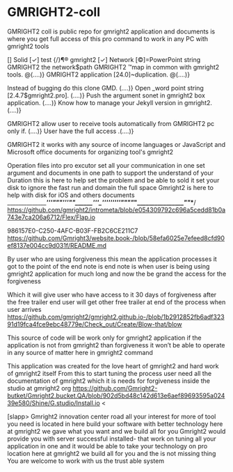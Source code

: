 # GMRIGHT2-coll
GMRIGHT2 coll is public repo for gmright2  application and documents is where you get full access of this pro command to work in any PC with gmright2 tools

[] Solid
[✓] test
{/}¶® gmright2 [✓]
Network [©]=PowerPoint string
GMRIGHT2 the network$path
GMRIGHT2 ™map in common with gmright2 tools. @(....)}
GMRIGHT2 application [24.0]~duplication. @(....)}

Instead of bugging do this clone GMD. (....)}
Open _word point string [2.4.7$gmright2.pro]. (....)}
Push the argument sonet in gmright2 box application. (....)}
Know how to manage your Jekyll version in gmright2.  (....)}

GMRIGHT2 allow user to receive tools automatically from GMRIGHT2 pc only if.  (....)}
User have the full access .(....)}


GMRIGHT2 it works with any source of income languages or JavaScript and Microsoft office documents for organizing tool's gmright2


Operation files into pro excutor set all your communication in one set argument and documents in one path to support the understand of your 
Duration this is here to help set the problem and be able to sold it set your disk to ignore the fast run and domain the full space 
Gmright2 is here to help with disk for iOS and others documents 
________________________________'___''_""_______"_'''"____"_______''__'_'''________'''''________________'"______""__________"___"______________________"___"___*__/
https://github.com/gmright2/intrometa/blob/e054309792c696a5cedd81b0a743e7ca206a6712/Flex/Flap.io

986157E0-C250-4AFC-B03F-FB2C6CE211C7
https://github.com/Gmright3/website.book-/blob/58efa6025e7efeed8cfd90ef8137e004cc9d031f/README.md

By user who are using forgiveness this mean the application processes it got to the point of the end note is end note is when user is being using gmright2 application for much long and now the be grand the access for the forgiveness

Which it will give user who have access to it 30 days of forgiveness after the free trailer end user will get other free trailer at end of the process when user arrives https://github.com/gmright2/gmright2.github.io-/blob/1b2912852fb6adf32391d19fca4fce9ebc48779e/Check_out/Create/Blow-that/blow

This source of code will be work only for gmright2 application if the application is not from gmright2 than forgiveness it won’t be able to operate in any source of matter here in gmright2 command

This application was created for the love heart of gmright2 and hard work of gmright2 itself
From this to start tuning the process user need all the documentation of gmright2 which it is needs for forgiveness inside the studio at gmright2 org https://github.com/Gmright2-butket/Gmright2.bucket.QA/blob/902d5bd48c142d613e6aef89693595a02439e580/Shine/G.studio/Install.io
     <PHN>
<Powershell>
<HTTPS>
    <<Bar>
<Head><name>
<Log><soft.link>
<Log.map><screen>[slapp>
<Log.string>
Gmright2 innovation center road all your interest for more of tool you need is located in here  build your software with better technology here at gmright2 we gave what you want and we build all for you 
Gmright2 would provide you with server successful installed- that work on tuning all your application in one and it would be able to take your technology on pro location here at gmright2 we build all for you and the is not missing thing
You are welcome to work with us the trust able system
